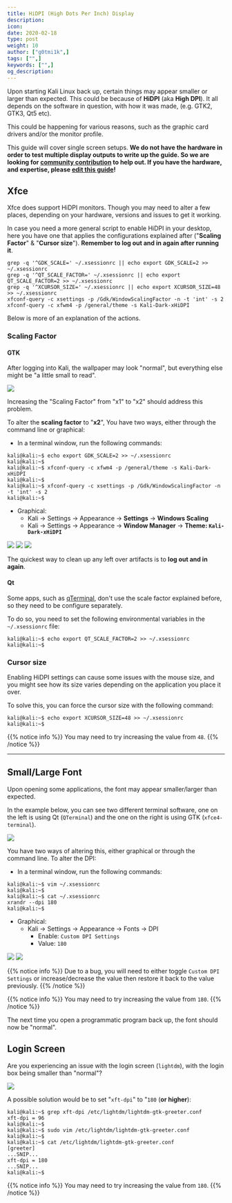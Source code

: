 ```yaml
---
title: HiDPI (High Dots Per Inch) Display
description:
icon:
date: 2020-02-18
type: post
weight: 10
author: ["g0tmi1k",]
tags: ["",]
keywords: ["",]
og_description:
---
```


Upon starting Kali Linux back up, certain things may appear smaller or larger than expected. This could be because of **HiDPI** (aka **High DPI**). It all depends on the software in question, with how it was made, (e.g. GTK2, GTK3, Qt5 etc).

This could be happening for various reasons, such as the graphic card drivers and/or the monitor profile.

This guide will cover single screen setups. **We do not have the hardware in order to test multiple display outputs to write up the guide. So we are looking for [community contribution](https://www.kali.org/docs/community/contribute/) to help out. If you have the hardware, and expertise, please [edit this guide](https://gitlab.com/kalilinux/documentation/kali-docs/edit/master/general-use/hidpi/index.md)!**

## Xfce

Xfce does support HiDPI monitors. Though you may need to alter a few places, depending on your hardware, versions and issues to get it working.

In case you need a more general script to enable HiDPI in your desktop, here you have one that applies the configurations explained after ("**Scaling Factor**" & "**Cursor size**").
**Remember to log out and in again after running it**.

```
grep -q '^GDK_SCALE=' ~/.xsessionrc || echo export GDK_SCALE=2 >> ~/.xsessionrc
grep -q '^QT_SCALE_FACTOR=' ~/.xsessionrc || echo export QT_SCALE_FACTOR=2 >> ~/.xsessionrc
grep -q '^XCURSOR_SIZE=' ~/.xsessionrc || echo export XCURSOR_SIZE=48 >> ~/.xsessionrc
xfconf-query -c xsettings -p /Gdk/WindowScalingFactor -n -t 'int' -s 2
xfconf-query -c xfwm4 -p /general/theme -s Kali-Dark-xHiDPI
```

Below is more of an explanation of the actions.

### Scaling Factor

#### GTK

After logging into Kali, the wallpaper may look "normal", but everything else might be "a little small to read".

![](scaling-factor.png)

Increasing the "Scaling Factor" from "x1" to "x2" should address this problem.

To alter the **scaling factor** to "**x2**", You have two ways, either through the command line or graphical:

- In a terminal window, run the following commands:

```
kali@kali:~$ echo export GDK_SCALE=2 >> ~/.xsessionrc
kali@kali:~$
kali@kali:~$ xfconf-query -c xfwm4 -p /general/theme -s Kali-Dark-xHiDPI
kali@kali:~$
kali@kali:~$ xfconf-query -c xsettings -p /Gdk/WindowScalingFactor -n -t 'int' -s 2
kali@kali:~$
```

- Graphical:
  - Kali -> Settings -> Appearance -> **Settings** -> **Windows Scaling**
  - Kali -> Settings -> Appearance -> **Window Manager** -> **Theme: `Kali-Dark-xHiDPI`**

![](kali-menu-setting-manager.png)
![](appearance-settings.png)
![](window-manager.png)

The quickest way to clean up any left over artifacts is to **log out and in again**.

#### Qt

Some apps, such as [qTerminal](https://packages.debian.org/testing/qterminal), don't use the scale factor explained before, so they need to be configure separately.

To do so, you need to set the following environmental variables in the `~/.xsessionrc` file:

```
kali@kali:~$ echo export QT_SCALE_FACTOR=2 >> ~/.xsessionrc
kali@kali:~$
```

### Cursor size

Enabling HiDPI settings can cause some issues with the mouse size, and you might see how its size varies depending on the application you place it over.

To solve this, you can force the cursor size with the following command:

```
kali@kali:~$ echo export XCURSOR_SIZE=48 >> ~/.xsessionrc
kali@kali:~$
```

{{% notice info %}}
You may need to try increasing the value from `48`.
{{% /notice %}}

- - -

## Small/Large Font

Upon opening some applications, the font may appear smaller/larger than expected.

In the example below, you can see two different terminal software, one on the left is using Qt (`QTerminal`) and the one on the right is using GTK (`xfce4-terminal`).

![](large-font.png)

You have two ways of altering this, either graphical or through the command line. To alter the DPI:

- In a terminal window, run the following commands:

```
kali@kali:~$ vim ~/.xsessionrc
kali@kali:~$
kali@kali:~$ cat ~/.xsessionrc
xrandr --dpi 180
kali@kali:~$
```

- Graphical:
  - Kali -> Settings -> Appearance -> Fonts -> DPI
    - Enable: `Custom DPI Settings`
    - Value: `180`

![](kali-menu-setting-manager.png)
![](appearance-fonts.png)

{{% notice info %}}
Due to a bug, you will need to either toggle `Custom DPI Settings` or increase/decrease the value then restore it back to the value previously.
{{% /notice %}}

{{% notice info %}}
You may need to try increasing the value from `180`.
{{% /notice %}}

The next time you open a programmatic program back up, the font should now be "normal".

## Login Screen

Are you experiencing an issue with the login screen (`lightdm`), with the login box being smaller than "normal"?

![](login.png)

A possible solution would be to set "`xft-dpi`" to "`180` (**or higher**):

```
kali@kali:~$ grep xft-dpi /etc/lightdm/lightdm-gtk-greeter.conf
xft-dpi = 96
kali@kali:~$
kali@kali:~$ sudo vim /etc/lightdm/lightdm-gtk-greeter.conf
kali@kali:~$
kali@kali:~$ cat /etc/lightdm/lightdm-gtk-greeter.conf
[greeter]
...SNIP...
xft-dpi = 180
...SNIP...
kali@kali:~$
```

{{% notice info %}}
You may need to try increasing the value from `180`.
{{% /notice %}}

